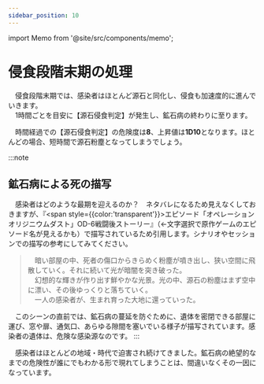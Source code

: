 ```yaml
---
sidebar_position: 10
---
```


import Memo from '@site/src/components/memo';

# 侵食段階末期の処理

　侵食段階末期では、感染者はほとんど源石と同化し、侵食も加速度的に進んでいきます。  
　1時間ごとを目安に【源石侵食判定】が発生し、鉱石病の終わりに至ります。  

　時間経過での【源石侵食判定】の危険度は<b>8</b>、上昇値は<b>1D10</b>となります。ほとんどの場合、短時間で源石粉塵となってしまうでしょう。

:::note
## 鉱石病による死の描写

　感染者はどのような最期を迎えるのか？　ネタバレになるため見えなくしておきますが、『<span style={{color:'transparent'}}>エピソード「オペレーション オリジニウムダスト」OD-6戦闘後ストーリー</span>』（←文字選択で原作ゲームのエピソード名が見えるかも）で描写されているため引用します。シナリオやセッションでの描写の参考にしてみてください。

>　暗い部屋の中、死者の傷口からきらめく粉塵が噴き出し、狭い空間に飛散していく。それに続いて光が暗闇を突き破った。  
>　幻想的な輝きが作り出す鮮やかな光景。光の中、源石の粉塵はまず空中に漂い、その後ゆっくりと落ちていく。  
>　一人の感染者が、生まれ育った大地に還っていった。

　このシーンの直前では、鉱石病の蔓延を防ぐために、遺体を密閉できる部屋に運び、窓や扉、通気口、あらゆる隙間を塞いでいる様子が描写されています。感染者の遺体は、危険な感染源なのです。
:::

<Memo>
　感染者はほとんどの地域・時代で迫害され続けてきました。鉱石病の絶望的なまでの危険性が誰にでもわかる形で現れてしまうことは、間違いなくその一因になっています。
</Memo>
